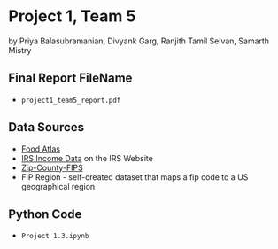 # Project 1, Team 5
by Priya Balasubramanian, Divyank Garg, Ranjith Tamil Selvan, Samarth Mistry

## Final Report FileName
 * `project1_team5_report.pdf`

## Data Sources
 * [Food Atlas](https://www.ers.usda.gov/data-products/food-environment-atlas/data-access-and-documentation-downloads) 
 * [IRS Income Data](https://www.irs.gov/statistics/soi-tax-stats-individual-income-tax-statistics-zip-code-data-soi) on the IRS Website
 * [Zip-County-FIPS](https://www.kaggle.com/danofer/zipcodes-county-fips-crosswalk/home)
 * FIP Region - self-created dataset that maps a fip code to a US geographical region

## Python Code
 * `Project 1.3.ipynb`
